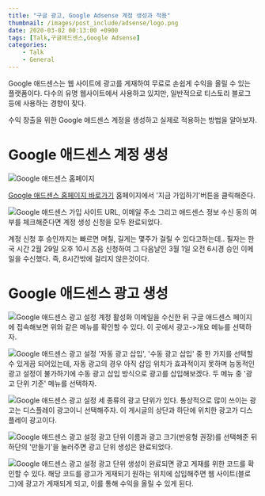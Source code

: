 ```yaml
---
title: "구글 광고, Google Adsense 계정 생성과 적용"
thumbnail: /images/post_include/adsense/logo.png
date: 2020-03-02 00:13:00 +0900
tags: [Talk,구글애드센스,Google Adsense]
categories:
    - Talk
    - General
---
```

Google 애드센스는 웹 사이트에 광고를 게재하여 무료로 손쉽게 수익을 올릴 수 있는 플랫폼이다. 다수의 유명 웹사이트에서 사용하고 있지만, 일반적으로 티스토리 블로그 등에 사용하는 경향이 잦다.

수익 창출을 위한 Google 애드센스 계정을 생성하고 실제로 적용하는 방법을 알아보자.

# Google 애드센스 계정 생성
![Google 애드센스 홈페이지](/images/post_include/adsense/2020_03_02_00_19_43_233.png "Google 애드센스 홈페이지")

[Google 애드센스 홈페이지 바로가기](//www.google.com/adsense/start) 홈페이지에서 '지금 가입하기'버튼을 클릭해준다.


![Google 애드센스 가입](/images/post_include/adsense/2020_03_02_00_19_49_286.png "Google 애드센스 가입")
사이트 URL, 이메일 주소 그리고 애드센스 정보 수신 동의 여부를 체크해준다면 계정 생성 신청을 모두 완료되었다.

계정 신청 후 승인까지는 빠르면 며칠, 길게는 몇주가 걸릴 수 있다고하는데.. 필자는 한국 시간 2월 29일 오후 10시 즈음 신청하여 그 다음날인 3월 1일 오전 6시경 승인 이메일을 수신했다. 즉, 8시간밖에 걸리지 않은것이다.


# Google 애드센스 광고 생성
![Google 애드센스 광고 설정](/images/post_include/adsense/2020_03_02_00_21_34_941.png "Google 애드센스 광고 설정")
계정 활성화 이메일을 수신한 뒤 구글 애드센스 페이지에 접속해보면 위와 같은 메뉴를 확인할 수 있다. 이 곳에서 광고->개요 메뉴를 선택하자.

![Google 애드센스 광고 설정](/images/post_include/adsense/2020_03_02_00_21_51_772.png "Google 애드센스 광고 설정")
'자동 광고 삽입', '수동 광고 삽입' 중 한 가지를 선택할 수 있게끔 되어있는데, 자동 광고의 경우 아직 삽입 위치가 효과적이지 못하며 능동적인 광고 설정이 불가하기에 수동 광고 삽입 방식으로 광고를 삽입해보겠다. 두 메뉴 중 '광고 단위 기준' 메뉴를 선택하자.

![Google 애드센스 광고 설정](/images/post_include/adsense/2020_03_02_00_22_02_400.png "Google 애드센스 광고 설정")
세 종류의 광고 단위가 있다. 통상적으로 많이 쓰이는 광고는 디스플레이 광고이니 선택해주자. 이 게시글의 상단과 하단에 위치한 광고가 디스플레이 광고이다.

![Google 애드센스 광고 설정](/images/post_include/adsense/2020_03_02_00_22_20_651.png "Google 애드센스 광고 설정")
광고 단위 이름과 광고 크기(반응형 권장)를 선택해준 뒤 하단의 '만들기'을 눌러주면 광고 단위 생성은 완료되었다.

![Google 애드센스 광고 설정](/images/post_include/adsense/2020_03_02_00_22_40_454.png "Google 애드센스 광고 설정")
광고 단위 생성이 완료되면 광고 게재를 위한 코드를 확인할 수 있다. 해당 코드를 광고가 게재되기 원하는 위치에 삽입해주면 웹 사이트(블로그)에 광고가 게재되게 되고, 이를 통해 수익을 올릴 수 있게 된다.